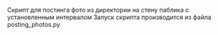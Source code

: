 Скрипт для постинга фото из директории на стену паблика с установленным интервалом
Запуск скрипта производится из файла posting_photos.py
